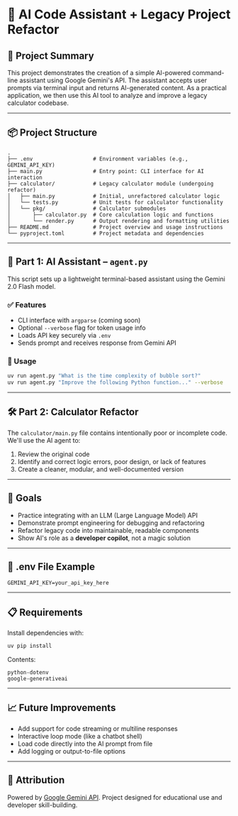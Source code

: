 # 🔧 AI Code Assistant + Legacy Project Refactor

## 🧠 Project Summary

This project demonstrates the creation of a simple AI-powered command-line assistant using Google Gemini's API. The assistant accepts user prompts via terminal input and returns AI-generated content. As a practical application, we then use this AI tool to analyze and improve a legacy calculator codebase.

---

## 📦 Project Structure

```
.
├── .env                   # Environment variables (e.g., GEMINI_API_KEY)
├── main.py                # Entry point: CLI interface for AI interaction
├── calculator/            # Legacy calculator module (undergoing refactor)
│   ├── main.py            # Initial, unrefactored calculator logic
│   └── tests.py           # Unit tests for calculator functionality
│   └── pkg/               # Calculator submodules
│       ├── calculator.py  # Core calculation logic and functions
│       └── render.py      # Output rendering and formatting utilities
├── README.md              # Project overview and usage instructions
└── pyproject.toml         # Project metadata and dependencies
```

---

## 🚀 Part 1: AI Assistant – `agent.py`

This script sets up a lightweight terminal-based assistant using the Gemini 2.0 Flash model.

### ✅ Features
- CLI interface with `argparse` (coming soon)
- Optional `--verbose` flag for token usage info
- Loads API key securely via `.env`
- Sends prompt and receives response from Gemini API

### 🧪 Usage
```bash
uv run agent.py "What is the time complexity of bubble sort?"
uv run agent.py "Improve the following Python function..." --verbose
```

---

## 🛠️ Part 2: Calculator Refactor

The `calculator/main.py` file contains intentionally poor or incomplete code. We'll use the AI agent to:

1. Review the original code  
2. Identify and correct logic errors, poor design, or lack of features  
3. Create a cleaner, modular, and well-documented version  

---

## 🎯 Goals

- Practice integrating with an LLM (Large Language Model) API  
- Demonstrate prompt engineering for debugging and refactoring  
- Refactor legacy code into maintainable, readable components  
- Show AI's role as a **developer copilot**, not a magic solution  

---

## 🔐 .env File Example

```
GEMINI_API_KEY=your_api_key_here
```

---

## 📋 Requirements

Install dependencies with:

```bash
uv pip install
```

Contents:
```
python-dotenv
google-generativeai
```

---

## 📈 Future Improvements

- Add support for code streaming or multiline responses  
- Interactive loop mode (like a chatbot shell)  
- Load code directly into the AI prompt from file  
- Add logging or output-to-file options  

---

## 🧠 Attribution

Powered by [Google Gemini API](https://ai.google.dev). Project designed for educational use and developer skill-building.
